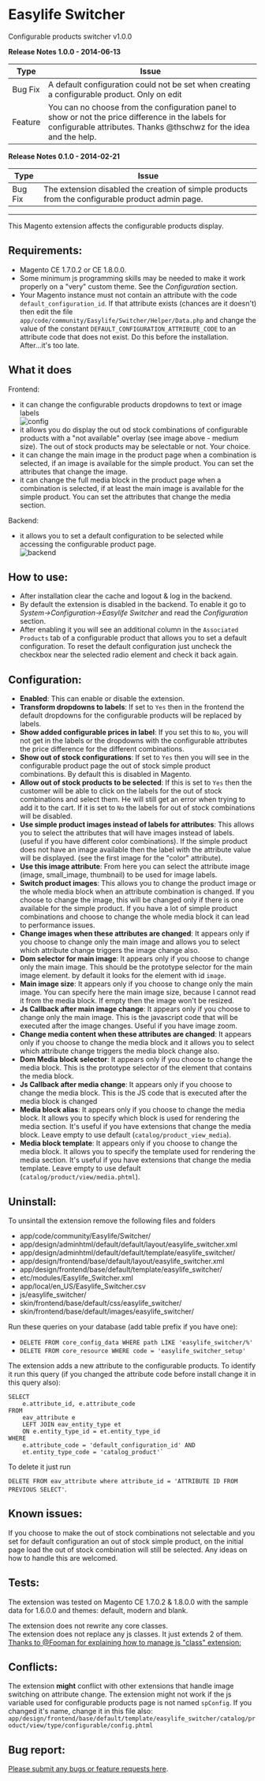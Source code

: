 Easylife Switcher
========

Configurable products switcher v1.0.0

**Release Notes 1.0.0 - 2014-06-13**

|Type|Issue|
|----|-----|
|Bug Fix|A default configuration could  not be set when creating a configurable product. Only on edit|
|Feature|You can no choose from the configuration panel to show or not the price difference in the labels for configurable attributes. Thanks @thschwz for the idea and the help.|


**Release Notes 0.1.0 - 2014-02-21**

|Type|Issue|
|----|-----|
|Bug Fix|The extension disabled the creation of simple products from the configurable product admin page.|

----------

This Magento extension affects the configurable products display.

Requirements:
---------
 - Magento CE 1.7.0.2 or CE 1.8.0.0.
 - Some minimum js programming skills may be needed to make it work properly on a "very" custom theme. See the *Configuration* section.
 - Your Magento instance must not contain an attribute with the code `default_configuration_id`. If that attribute exists (chances are it doesn't) then edit the file `app/code/community/Easylife/Switcher/Helper/Data.php` and change the value of the constant `DEFAULT_CONFIGURATION_ATTRIBUTE_CODE` to an attribute code that does not exist. Do this before the installation. After...it's too late.

What it does
----------------
Frontend:  

 - it can change the configurable products dropdowns to text or image labels <br />  <img src="http://i.imgur.com/FdHVLAu.png" alt="config" />  
 - it allows you do display the out od stock combinations of configurable products with a "not available" overlay (see image above - medium size). The out of stock products may be selectable or not. Your choice.  
 - it can change the main image in the product page when a combination is selected, if an image is available for the simple product. You can set the attributes that change the image.  
 - it can change the full media block in the product page when a combination is selected, if at least the main image is available for the simple product. You can set the attributes that change the media section.  

Backend: 

 - it allows you to set a default configuration to be selected while accessing the configurable product page.<br /> <img src="http://i.imgur.com/zygt7o2.png" alt="backend" />  

How to use:
---------
 - After installation clear the cache and logout & log in the backend.
 - By default the extension is disabled in the backend. To enable it go to *System->Configuration->Easylife Switcher* and read the *Configuration* section.
 - After enabling it you will see an additional column in the `Associated Products` tab of a configurable product that allows you to set a default configuration. To reset the default configuration just uncheck the checkbox near the selected radio element and check it back again.

Configuration:
------------
 - **Enabled**: This can enable or disable the extension.
 - **Transform dropdowns to labels**: If set to `Yes` then in the frontend the default dropdowns for the configurable products will be replaced by labels.
 - **Show added configurable prices in label**: If you set this to `No`, you will not get in the labels or the dropdowns with the configurable attributes the price difference for the different combinations.
 - **Show out of stock configurations**: If set to `Yes` then you will see in the configurable product page the out of stock simple product combinations. By default this is disabled in Magento.
 - **Allow out of stock products to be selected**: If this is set to `Yes` then the customer will be able to click on the labels for the out of stock combinations and select them. He will still get an error when trying to add it to the cart. If it is set to `No` the labels for out of stock combinations will be disabled.
 - **Use simple product images instead of labels for attributes**: This allows you to select the attributes that will have images instead of labels. (useful if you have different color combinations). If the simple product does not have an image available then the label with the attribute value will be displayed. (see the first image for the "color" attribute).
 - **Use this image attribute**: From here you can select the attribute image (image, small_image, thumbnail) to be used for image labels.
 - **Switch product images**: This allows you to change the product image or the whole media block when an attribute combination is changed. If you choose to change the image, this will be changed only if there is one available for the simple product. If you have a lot of simple product combinations and choose to change the whole media block it can lead to performance issues.
 - **Change images when these attributes are changed**: It appears only if you choose to change only the main image and allows you to select which attribute change triggers the image change also.
 - **Dom selector for main image**: It appears only if you choose to change only the main image. This should be the prototype selector for the main image element. by default it looks for the element with id `image`.
 - **Main image size**: It appears only if you choose to change only the main image. You can specify here the main image size, because I cannot read it from the media block. If empty then the image won't be resized.
 - **Js Callback after main image change**: It appears only if you choose to change only the main image. This is the javascript code that will be executed after the image changes. Useful if you have image zoom.
 - **Change media content when these attributes are changed**: It appears only if you choose to change the media block and it allows you to select which attribute change triggers the media block change also.
 - **Dom Media block selector**: It appears only if you choose to change the media block. This is the prototype selector of the element that contains the media block.
 - **Js Callback after media change**: It appears only if you choose to change the media block. This is the JS code that is executed after the media block is changed
 - **Media block alias**: It appears only if you choose to change the media block. It allows you to specify which block is used for rendering the media section. It's useful if you have extensions that change the media block. Leave empty to use default (`catalog/product_view_media`).
 - **Media block template**: It appears only if you choose to change the media block. It allows you to specify the template used for rendering the media section. It's useful if you have extensions that change the media template. Leave empty to use default (`catalog/product/view/media.phtml`).

Uninstall:
---------

To unsintall the extension remove the following files and folders  

 - app/code/community/Easylife/Switcher/  
 - app/design/adminhtml/default/default/layout/easylife_switcher.xml  
 - app/design/adminhtml/default/default/template/easylife_switcher/  
 - app/design/frontend/base/default/layout/easylife_switcher.xml  
 - app/design/frontend/base/default/template/easylife_switcher/  
 - etc/modules/Easylife_Switcher.xml  
 - app/local/en_US/Easylife_Switcher.csv  
 - js/easylife_switcher/  
 - skin/frontend/base/default/css/easylife_switcher/  
 - skin/frontend/base/default/images/easylife_switcher/  

Run these queries on your database (add table prefix if you have one):

 - `DELETE FROM core_config_data WHERE path LIKE 'easylife_switcher/%'`
 - `DELETE FROM core_resource WHERE code = 'easylife_switcher_setup'`  

The extension adds a new attribute to the configurable products. To identify it run this query (if you changed the attribute code before install change it in this query also):  
<pre><code>SELECT 
    e.attribute_id, e.attribute_code 
FROM 
    eav_attribute e 
    LEFT JOIN eav_entity_type et 
    ON e.entity_type_id = et.entity_type_id 
WHERE 
    e.attribute_code = 'default_configuration_id' AND 
    et.entity_type_code = 'catalog_product'`</code></pre>    
To delete it just run  

`DELETE FROM eav_attribute where attribute_id = 'ATTRIBUTE ID FROM PREVIOUS SELECT'`.

Known issues:
---------
If you choose to make the out of stock combinations not selectable and you set for default configuration an out of stock simple product, on the initial page load the out of stock combination will still be selected.
Any ideas on how to handle this are welcomed.

Tests:
-------
The extension was tested on Magento CE 1.7.0.2 & 1.8.0.0 with the sample data for 1.6.0.0 and themes: default, modern and blank.

The extension does not rewrite any core classes.  
The extension does not replace any js classes. It just extends 2 of them.  
<a href="http://magento.stackexchange.com/q/7608/146" target="_blank">Thanks to @Fooman for explaining how to manage js "class" extension: </a>

Conflicts:
----------
The extension **might** conflict with other extensions that handle image switching on attribute change.
The extension might not work if the js variable used for configurable products page is not named `spConfig`.
If you changed it's name, change it in this file also: `app/design/frontend/base/default/template/easylife_switcher/catalog/product/view/type/configurable/config.phtml`

Bug report:
-----------
<a href="https://github.com/tzyganu/Switcher/issues">Please submit any bugs or feature requests here</a>.
